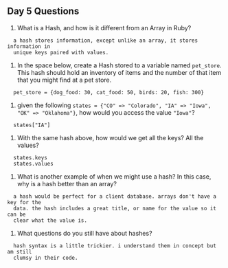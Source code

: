## Day 5 Questions

1. What is a Hash, and how is it different from an Array in Ruby?
```
  a hash stores information, except unlike an array, it stores information in
  unique keys paired with values.
```

1. In the space below, create a Hash stored to a variable named `pet_store`.  This hash should hold an inventory of items and the number of that item that you might find at a pet store.
```
  pet_store = {dog_food: 30, cat_food: 50, birds: 20, fish: 300}
```

1. given the following `states = {"CO" => "Colorado", "IA" => "Iowa", "OK" => "Oklahoma"}`, how would you access the value `"Iowa"`?
```
  states["IA"]
```

1. With the same hash above, how would we get all the keys?  All the values?
```
  states.keys
  states.values
```

1. What is another example of when we might use a hash?  In this case, why is a hash better than an array?
```
  a hash would be perfect for a client database. arrays don't have a key for the
  data. the hash includes a great title, or name for the value so it can be
  clear what the value is.
```

1. What questions do you still have about hashes?
```
  hash syntax is a little trickier. i understand them in concept but am still
  clumsy in their code.
```
